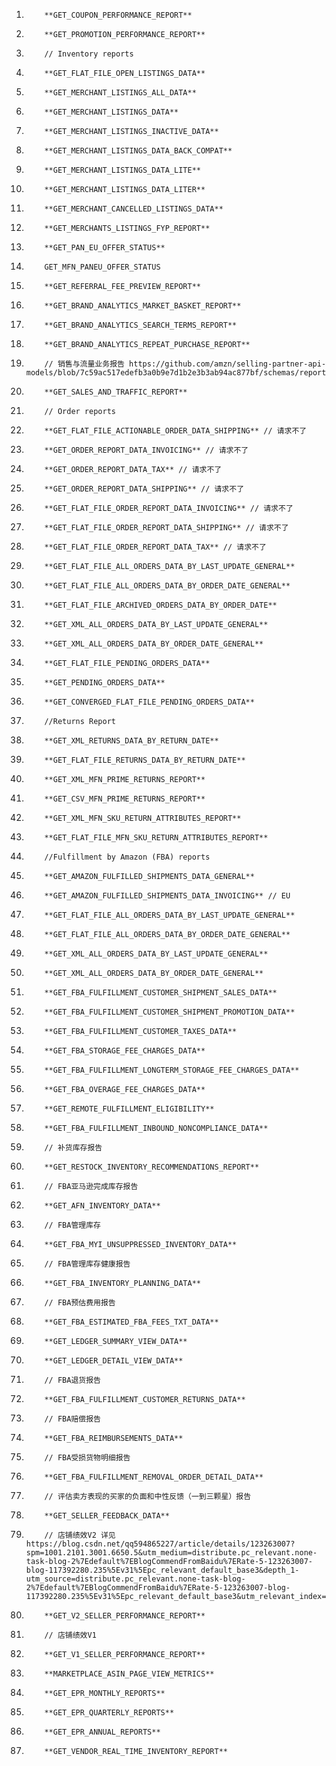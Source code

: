 

1.         **GET_COUPON_PERFORMANCE_REPORT**
2.         **GET_PROMOTION_PERFORMANCE_REPORT**
3.         // Inventory reports
4.         **GET_FLAT_FILE_OPEN_LISTINGS_DATA**
5.         **GET_MERCHANT_LISTINGS_ALL_DATA**
6.         **GET_MERCHANT_LISTINGS_DATA**
7.         **GET_MERCHANT_LISTINGS_INACTIVE_DATA**
8.         **GET_MERCHANT_LISTINGS_DATA_BACK_COMPAT**
9.         **GET_MERCHANT_LISTINGS_DATA_LITE**
10.         **GET_MERCHANT_LISTINGS_DATA_LITER**
11.         **GET_MERCHANT_CANCELLED_LISTINGS_DATA**
12.         **GET_MERCHANTS_LISTINGS_FYP_REPORT**
13.         **GET_PAN_EU_OFFER_STATUS**
14.         GET_MFN_PANEU_OFFER_STATUS
15.         **GET_REFERRAL_FEE_PREVIEW_REPORT**
17.         **GET_BRAND_ANALYTICS_MARKET_BASKET_REPORT**
18.         **GET_BRAND_ANALYTICS_SEARCH_TERMS_REPORT**
19.         **GET_BRAND_ANALYTICS_REPEAT_PURCHASE_REPORT**
20.         // 销售与流量业务报告 https://github.com/amzn/selling-partner-api-models/blob/7c59ac517edefb3a0b9e7d1b2e3b3ab94ac877bf/schemas/reports/sellerSalesAndTrafficReport.json#L1105
21.         **GET_SALES_AND_TRAFFIC_REPORT**
22.         // Order reports
23.         **GET_FLAT_FILE_ACTIONABLE_ORDER_DATA_SHIPPING** // 请求不了
24.         **GET_ORDER_REPORT_DATA_INVOICING** // 请求不了
25.         **GET_ORDER_REPORT_DATA_TAX** // 请求不了
26.         **GET_ORDER_REPORT_DATA_SHIPPING** // 请求不了
27.         **GET_FLAT_FILE_ORDER_REPORT_DATA_INVOICING** // 请求不了
28.         **GET_FLAT_FILE_ORDER_REPORT_DATA_SHIPPING** // 请求不了
29.         **GET_FLAT_FILE_ORDER_REPORT_DATA_TAX** // 请求不了
30.         **GET_FLAT_FILE_ALL_ORDERS_DATA_BY_LAST_UPDATE_GENERAL**
31.         **GET_FLAT_FILE_ALL_ORDERS_DATA_BY_ORDER_DATE_GENERAL**
32.         **GET_FLAT_FILE_ARCHIVED_ORDERS_DATA_BY_ORDER_DATE**
33.         **GET_XML_ALL_ORDERS_DATA_BY_LAST_UPDATE_GENERAL**
34.         **GET_XML_ALL_ORDERS_DATA_BY_ORDER_DATE_GENERAL**
35.         **GET_FLAT_FILE_PENDING_ORDERS_DATA**
36.         **GET_PENDING_ORDERS_DATA**
37.         **GET_CONVERGED_FLAT_FILE_PENDING_ORDERS_DATA**
38.         //Returns Report
39.         **GET_XML_RETURNS_DATA_BY_RETURN_DATE**
40.         **GET_FLAT_FILE_RETURNS_DATA_BY_RETURN_DATE**
41.         **GET_XML_MFN_PRIME_RETURNS_REPORT**
42.         **GET_CSV_MFN_PRIME_RETURNS_REPORT**
43.         **GET_XML_MFN_SKU_RETURN_ATTRIBUTES_REPORT**
44.         **GET_FLAT_FILE_MFN_SKU_RETURN_ATTRIBUTES_REPORT**
45.         //Fulfillment by Amazon (FBA) reports
46.         **GET_AMAZON_FULFILLED_SHIPMENTS_DATA_GENERAL**
47.         **GET_AMAZON_FULFILLED_SHIPMENTS_DATA_INVOICING** // EU
48.         **GET_FLAT_FILE_ALL_ORDERS_DATA_BY_LAST_UPDATE_GENERAL**
49.         **GET_FLAT_FILE_ALL_ORDERS_DATA_BY_ORDER_DATE_GENERAL**
50.         **GET_XML_ALL_ORDERS_DATA_BY_LAST_UPDATE_GENERAL**
51.         **GET_XML_ALL_ORDERS_DATA_BY_ORDER_DATE_GENERAL**
52.         **GET_FBA_FULFILLMENT_CUSTOMER_SHIPMENT_SALES_DATA**
53.         **GET_FBA_FULFILLMENT_CUSTOMER_SHIPMENT_PROMOTION_DATA**
54.         **GET_FBA_FULFILLMENT_CUSTOMER_TAXES_DATA**
55.         **GET_FBA_STORAGE_FEE_CHARGES_DATA**
56.         **GET_FBA_FULFILLMENT_LONGTERM_STORAGE_FEE_CHARGES_DATA**
57.         **GET_FBA_OVERAGE_FEE_CHARGES_DATA**
58.         **GET_REMOTE_FULFILLMENT_ELIGIBILITY**
59.         **GET_FBA_FULFILLMENT_INBOUND_NONCOMPLIANCE_DATA**
60.         // 补货库存报告
61.         **GET_RESTOCK_INVENTORY_RECOMMENDATIONS_REPORT**
62.         // FBA亚马逊完成库存报告
63.         **GET_AFN_INVENTORY_DATA**
64.         // FBA管理库存
65.         **GET_FBA_MYI_UNSUPPRESSED_INVENTORY_DATA**
66.         // FBA管理库存健康报告
67.         **GET_FBA_INVENTORY_PLANNING_DATA**
68.         // FBA预估费用报告
69.         **GET_FBA_ESTIMATED_FBA_FEES_TXT_DATA**
70.         **GET_LEDGER_SUMMARY_VIEW_DATA**
71.         **GET_LEDGER_DETAIL_VIEW_DATA**
72.         // FBA退货报告
73.         **GET_FBA_FULFILLMENT_CUSTOMER_RETURNS_DATA**
74.         // FBA赔偿报告
75.         **GET_FBA_REIMBURSEMENTS_DATA**
76.         // FBA受损货物明细报告
77.         **GET_FBA_FULFILLMENT_REMOVAL_ORDER_DETAIL_DATA**
78.         // 评估卖方表现的买家的负面和中性反馈（一到三颗星）报告
79.         **GET_SELLER_FEEDBACK_DATA**
80.         // 店铺绩效V2 详见 https://blog.csdn.net/qq594865227/article/details/123263007?spm=1001.2101.3001.6650.5&utm_medium=distribute.pc_relevant.none-task-blog-2%7Edefault%7EBlogCommendFromBaidu%7ERate-5-123263007-blog-117392280.235%5Ev31%5Epc_relevant_default_base3&depth_1-utm_source=distribute.pc_relevant.none-task-blog-2%7Edefault%7EBlogCommendFromBaidu%7ERate-5-123263007-blog-117392280.235%5Ev31%5Epc_relevant_default_base3&utm_relevant_index=6
81.         **GET_V2_SELLER_PERFORMANCE_REPORT**
82.         // 店铺绩效V1
83.         **GET_V1_SELLER_PERFORMANCE_REPORT**
84.         **MARKETPLACE_ASIN_PAGE_VIEW_METRICS**
85.         **GET_EPR_MONTHLY_REPORTS**
86.         **GET_EPR_QUARTERLY_REPORTS**
87.         **GET_EPR_ANNUAL_REPORTS**
88.         **GET_VENDOR_REAL_TIME_INVENTORY_REPORT**
